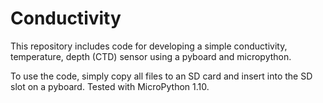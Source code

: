 # Conductivity
This repository includes code for developing a simple conductivity, temperature, depth (CTD) sensor using a pyboard and micropython.

To use the code, simply copy all files to an SD card and insert into the SD slot on a pyboard.  Tested with MicroPython 1.10.
